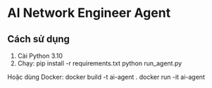 
# AI Network Engineer Agent

## Cách sử dụng

1. Cài Python 3.10
2. Chạy:
    pip install -r requirements.txt
    python run_agent.py

Hoặc dùng Docker:
    docker build -t ai-agent .
    docker run -it ai-agent
